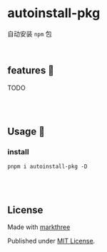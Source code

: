 # autoinstall-pkg

自动安装 `npm` 包

<br />

## features 🦕

TODO

<br />
<br />

## Usage 🦖

### install

```shell
pnpm i autoinstall-pkg -D
```

<br />
<br />

## License

Made with [markthree](https://github.com/markthree)

Published under [MIT License](./LICENSE).


<br />